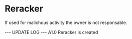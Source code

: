 # Reracker
If used for malichous activity the owner is not responsable.




--- UPDATE LOG ---
  A1.0 Reracker is created
